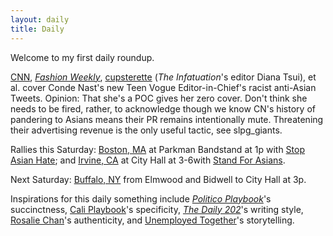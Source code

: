 ```yaml
---
layout: daily 
title: Daily
---
```


Welcome to my first daily roundup.

[CNN](//www.cnn.com/2021/03/08/media/alexi-mccammond-teen-vogue/index.html), _[Fashion Weekly](//fashionweekdaily.com/new-teen-vogue-eic-alexi-mccammond-slammed-over-resurfaced-racist-tweets/?fbclid=IwAR1qh_08PZeOslXb_ayyq9k0dVjwueIzMRL-JL8IhtQ7MdgC9kOYG2dgHqw)_, [cupsterette](//instagram.com/p/CMIKWZegh4n/?utm_source=ig_embed) (_The Infatuation_'s editor Diana Tsui), et al. cover Conde Nast's new Teen Vogue Editor-in-Chief's racist anti-Asian Tweets.
Opinion: That she's a POC gives her zero cover. Don't think she needs to be fired, rather, to acknowledge though we know CN's history of pandering to Asians means their PR remains intentionally mute. Threatening their advertising revenue is the only useful tactic, see slpg_giants.

Rallies this Saturday: [Boston, MA](//facebook.com/events/416013956161666) at Parkman Bandstand at 1p with [Stop Asian Hate](//facebook.com/stopasianhate); and [Irvine, CA](//facebook.com/events/3886480258063247) at City Hall at 3-6with [Stand For Asians](//facebook.com/StandForAsians).

Next Saturday: [Buffalo, NY](//facebook.com/events/2909258529353299) from Elmwood and Bidwell to City Hall at 3p.

Inspirations for this daily something include _[Politico Playbook](//t.co/SqJxS29lsC)_'s succinctness, [Cali Playbook](//t.co/Ceig2eRhJ2)'s specificity, _[The Daily 202](//t.co/rKqqIQ5SHs)_'s writing style, [Rosalie Chan](//t.co/bp5GxZQuse)'s authenticity, and [Unemployed Together](//t.co/or0oMVyL72)'s storytelling. 
